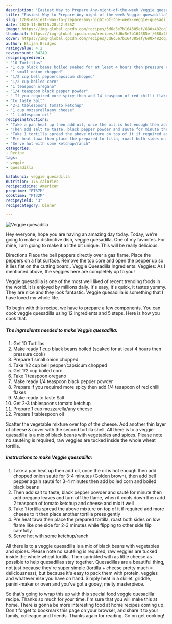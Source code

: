 ```yaml
---
description: "Easiest Way to Prepare Any-night-of-the-week Veggie quesadilla"
title: "Easiest Way to Prepare Any-night-of-the-week Veggie quesadilla"
slug: 1208-easiest-way-to-prepare-any-night-of-the-week-veggie-quesadilla
date: 2020-11-06T15:28:42.955Z
image: https://img-global.cpcdn.com/recipes/5d6c5e7b164385ef/680x482cq70/veggie-quesadilla-recipe-main-photo.jpg
thumbnail: https://img-global.cpcdn.com/recipes/5d6c5e7b164385ef/680x482cq70/veggie-quesadilla-recipe-main-photo.jpg
cover: https://img-global.cpcdn.com/recipes/5d6c5e7b164385ef/680x482cq70/veggie-quesadilla-recipe-main-photo.jpg
author: Elijah Bridges
ratingvalue: 4.2
reviewcount: 34249
recipeingredient:
- "10 Tortillas"
- "1 cup black beans boiled soaked for at least 4 hours then pressure cook"
- "1 small onion chopped"
- "1/2 cup bell peppercapsicum chopped"
- "1/2 cup boiled corn"
- "1 teaspoon oregano"
- "1/4 teaspoon black pepper powder"
- " If you required more spicy then add 14 teaspoon of red chilli flakes"
- "to taste Salt"
- "2-3 tablespoons tomato ketchup"
- "1 cup mozzarellaany cheese"
- "1 tablespoon oil"
recipeinstructions:
- "Take a pan heat up then add oil, once the oil is hot enough then add chopped onion sauté for 3-4 minutes (Golden brown), then add bell pepper again sauté for 3-4 minutes then add boiled corn and boiled black beans"
- "Then add salt to taste, black pepper powder and sauté for minute then add oregano leaves and turn off the flame, when it cools down then add 2 teaspoon of tomato ketchup and cheese and mix it well"
- "Take 1 tortilla spread the above mixture on top of it if required add more cheese to it then place another tortilla press gently"
- "Pre heat tawa then place the prepared tortilla, roast both sides on low flame like one side for 2-3 minutes while flipping to other side flip carefully"
- "Serve hot with some ketchup/ranch"
categories:
- Recipe
tags:
- veggie
- quesadilla

katakunci: veggie quesadilla 
nutrition: 176 calories
recipecuisine: American
preptime: "PT37M"
cooktime: "PT32M"
recipeyield: "3"
recipecategory: Dinner

---
```



![Veggie quesadilla](https://img-global.cpcdn.com/recipes/5d6c5e7b164385ef/680x482cq70/veggie-quesadilla-recipe-main-photo.jpg)

Hey everyone, hope you are having an amazing day today. Today, we're going to make a distinctive dish, veggie quesadilla. One of my favorites. For mine, I am going to make it a little bit unique. This will be really delicious.

Directions Place the bell peppers directly over a gas flame. Place the peppers on a flat surface. Remove the top core and open the pepper up so it lies flat on the cutting board,. Veggie Quesadilla Ingredients: Veggies: As I mentioned above, the veggies here are completely up to you!

Veggie quesadilla is one of the most well liked of recent trending foods in the world. It is enjoyed by millions daily. It's easy, it's quick, it tastes yummy. They are nice and they look fantastic. Veggie quesadilla is something that I have loved my whole life.


To begin with this recipe, we have to prepare a few components. You can cook veggie quesadilla using 12 ingredients and 5 steps. Here is how you cook that.

<!--inarticleads1-->

##### The ingredients needed to make Veggie quesadilla:

1. Get 10 Tortillas
1. Make ready 1 cup black beans boiled (soaked for at least 4 hours then pressure cook)
1. Prepare 1 small onion chopped
1. Take 1/2 cup bell pepper/capsicum chopped
1. Get 1/2 cup boiled corn
1. Take 1 teaspoon oregano
1. Make ready 1/4 teaspoon black pepper powder
1. Prepare  If you required more spicy then add 1/4 teaspoon of red chilli flakes
1. Make ready to taste Salt
1. Get 2-3 tablespoons tomato ketchup
1. Prepare 1 cup mozzarella/any cheese
1. Prepare 1 tablespoon oil


Scatter the vegetable mixture over top of the cheese. Add another thin layer of cheese &amp; cover with the second tortilla shell. All there is to a veggie quesadilla is a mix of black beans with vegetables and spices. Please note no sautéing is required, raw veggies are tucked inside the whole wheat tortilla. 

<!--inarticleads2-->

##### Instructions to make Veggie quesadilla:

1. Take a pan heat up then add oil, once the oil is hot enough then add chopped onion sauté for 3-4 minutes (Golden brown), then add bell pepper again sauté for 3-4 minutes then add boiled corn and boiled black beans
1. Then add salt to taste, black pepper powder and sauté for minute then add oregano leaves and turn off the flame, when it cools down then add 2 teaspoon of tomato ketchup and cheese and mix it well
1. Take 1 tortilla spread the above mixture on top of it if required add more cheese to it then place another tortilla press gently
1. Pre heat tawa then place the prepared tortilla, roast both sides on low flame like one side for 2-3 minutes while flipping to other side flip carefully
1. Serve hot with some ketchup/ranch


All there is to a veggie quesadilla is a mix of black beans with vegetables and spices. Please note no sautéing is required, raw veggies are tucked inside the whole wheat tortilla. Then sprinkled with as little cheese as possible to help quesadillas stay together. Quesadillas are a beautiful thing, not just because they&#39;re super simple (tortilla + cheese pretty much = deliciousness), but because it&#39;s easy to pack them with protein, veggies and whatever else you have on hand. Simply heat in a skillet, griddle, panini-maker or oven and you&#39;ve got a gooey, melty masterpiece. 

So that's going to wrap this up with this special food veggie quesadilla recipe. Thanks so much for your time. I'm sure that you will make this at home. There is gonna be more interesting food at home recipes coming up. Don't forget to bookmark this page on your browser, and share it to your family, colleague and friends. Thanks again for reading. Go on get cooking!
